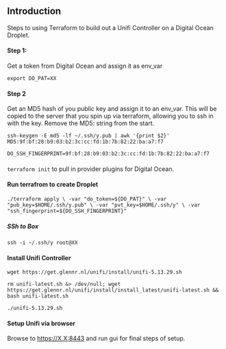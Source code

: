 ## Introduction

Steps to using Terraform to build out a Unifi Controller on a Digital Ocean Droplet.

#### Step 1:

Get a token from Digital Ocean and assign it as env_var

`export DO_PAT=XX`

#### Step 2

Get an MD5 hash of you public key and assign it to an env_var. This will be copied to the server that you spin up via terraform, allowing you to ssh in with the key. Remove the MD5: string from the start.

`ssh-keygen -E md5 -lf ~/.ssh/y.pub | awk '{print $2}'
MD5:9f:bf:28:b9:03:b2:3c:cc:fd:1b:7b:82:22:ba:a7:f7`

`DO_SSH_FINGERPRINT=9f:bf:28:b9:03:b2:3c:cc:fd:1b:7b:82:22:ba:a7:f7`

####


`terraform init` to pull in provider plugins for Digital Ocean.


#### Run terrafrom to create Droplet

`./terraform apply \
  -var "do_token=${DO_PAT}" \
  -var "pub_key=$HOME/.ssh/y.pub" \
  -var "pvt_key=$HOME/.ssh/y" \
  -var "ssh_fingerprint=${DO_SSH_FINGERPRINT}"`

##### SSh to Box

`ssh -i ~/.ssh/y root@XX`

#### Install Unifi Controller 

`wget https://get.glennr.nl/unifi/install/unifi-5.13.29.sh`

`rm unifi-latest.sh &> /dev/null; wget https://get.glennr.nl/unifi/install/install_latest/unifi-latest.sh && bash unifi-latest.sh`


`./unifi-5.13.29.sh`

#### Setup Unifi via browser

Browse to https://X.X:8443 and run gui for final steps of setup.
